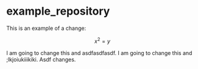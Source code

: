 # example_repository

This is an example of a change: 

$$
x^2 = y
$$

I am going to change this and asdfasdfasdf.
I am going to change this and ;lkjoiukiiikiki. Asdf changes.
